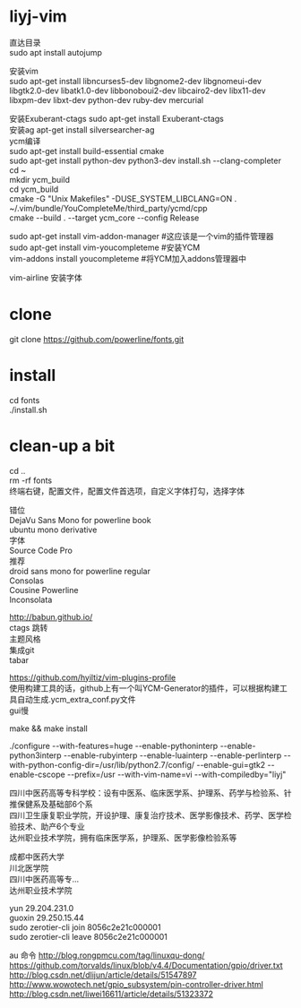 # liyj-vim
直达目录  
sudo apt install autojump  
  
安装vim  
 sudo apt-get install libncurses5-dev libgnome2-dev libgnomeui-dev libgtk2.0-dev libatk1.0-dev libbonoboui2-dev libcairo2-dev libx11-dev libxpm-dev libxt-dev python-dev ruby-dev mercurial  
  
安装Exuberant-ctags  sudo apt-get install Exuberant-ctags  
安装ag     apt-get install silversearcher-ag  
ycm编译  
sudo apt-get install build-essential cmake  
sudo apt-get install python-dev python3-dev
install.sh --clang-completer  
cd ~  
mkdir ycm_build  
cd ycm_build  
cmake -G "Unix Makefiles" -DUSE_SYSTEM_LIBCLANG=ON . ~/.vim/bundle/YouCompleteMe/third_party/ycmd/cpp  
cmake --build . --target ycm_core --config Release  

sudo apt-get install vim-addon-manager  #这应该是一个vim的插件管理器  
sudo apt-get install vim-youcompleteme  #安装YCM  
vim-addons install youcompleteme    #将YCM加入addons管理器中  

vim-airline 安装字体  
# clone  
git clone https://github.com/powerline/fonts.git  
# install  
cd fonts  
./install.sh  
# clean-up a bit  
cd ..  
rm -rf fonts  
终端右键，配置文件，配置文件首选项，自定义字体打勾，选择字体  
  
错位  
DejaVu Sans Mono for powerline book  
ubuntu mono derivative  
字体  
Source Code Pro  
推荐  
droid sans mono for powerline regular  
Consolas  
Cousine Powerline  
Inconsolata  
  
http://babun.github.io/  
ctags 跳转  
主题风格  
集成git  
tabar  
  
https://github.com/hyiltiz/vim-plugins-profile  
使用构建工具的话，github上有一个叫YCM-Generator的插件，可以根据构建工具自动生成.ycm_extra_conf.py文件  
gui慢  
  
make && make install  
  
./configure --with-features=huge --enable-pythoninterp --enable-python3interp --enable-rubyinterp --enable-luainterp --enable-perlinterp --with-python-config-dir=/usr/lib/python2.7/config/ --enable-gui=gtk2 --enable-cscope --prefix=/usr --with-vim-name=vi --with-compiledby="liyj"  
  
四川中医药高等专科学校：设有中医系、临床医学系、护理系、药学与检验系、针推保健系及基础部6个系  
四川卫生康复职业学院，开设护理、康复治疗技术、医学影像技术、药学、医学检验技术、助产6个专业  
达州职业技术学院，拥有临床医学系，护理系、医学影像检验系等  
	
成都中医药大学  
川北医学院  
四川中医药高等专...  
达州职业技术学院  
  
yun     29.204.231.0  
guoxin  29.250.15.44  
sudo zerotier-cli join 8056c2e21c000001  
sudo zerotier-cli leave 8056c2e21c000001  

au 命令 
http://blog.rongpmcu.com/tag/linuxqu-dong/
https://github.com/torvalds/linux/blob/v4.4/Documentation/gpio/driver.txt
http://blog.csdn.net/dlijun/article/details/51547897
http://www.wowotech.net/gpio_subsystem/pin-controller-driver.html
http://blog.csdn.net/liwei16611/article/details/51323372
